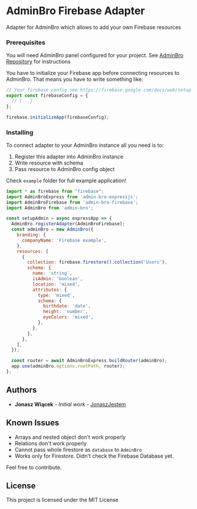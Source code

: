 # AdminBro Firebase Adapter

Adapter for AdminBro which allows to add your own Firebase resources

### Prerequisites

You will need AdminBro panel configured for your project.
See [AdminBro Repository](https://github.com/SoftwareBrothers/admin-bro/) for instructions

You have to initialize your Firebase app before connecting resources to AdminBro.
That means you have to write something like:

```javascript
// Your firebase config see https://firebase.google.com/docs/web/setup
export const firebaseConfig = {
  // [...]
};

firebase.initializeApp(firebaseConfig);
```

### Installing

To connect adapter to your AdminBro instance all you need is to:

1. Register this adapter into AdminBro instance
2. Write resource with schema
3. Pass resource to AdminBro config object

Check `example` folder for full example application!
```javascript
import * as firebase from "firebase";
import AdminBroExpress from 'admin-bro-expressjs';
import AdminBroFirebase from 'admin-bro-firebase';
import AdminBro from 'admin-bro'; 

const setupAdmin = async expressApp => {
  AdminBro.registerAdapter(AdminBroFirebase);
  const adminBro = new AdminBro({
    branding: {
      companyName: 'Firebase example',
    },
    resources: [
      {
        collection: firebase.firestore().collection('Users'),
        schema: {
          name: 'string',
          isAdmin: 'boolean',
          location: 'mixed',
          attributes: {
            type: 'mixed',
            schema: {
              birthdate: 'date',
              height: 'number',
              eyeColors: 'mixed',
            },
          },
        },
      },
    ],
  });

  const router = await AdminBroExpress.buildRouter(adminBro);
  app.use(adminBro.options.rootPath, router);
};
```

## Authors

- **Jonasz Wiącek** - _Initial work_ - [JonaszJestem](https://github.com/JonaszJestem)

## Known Issues

- Arrays and nested object don't work properly
- Relations don't work properly
- Cannot pass whole firestore as `database` to `AdminBro`
- Works only for Firestore. Didn't check the Firebase Database yet.

Feel free to contribute.

## License

This project is licensed under the MIT License
